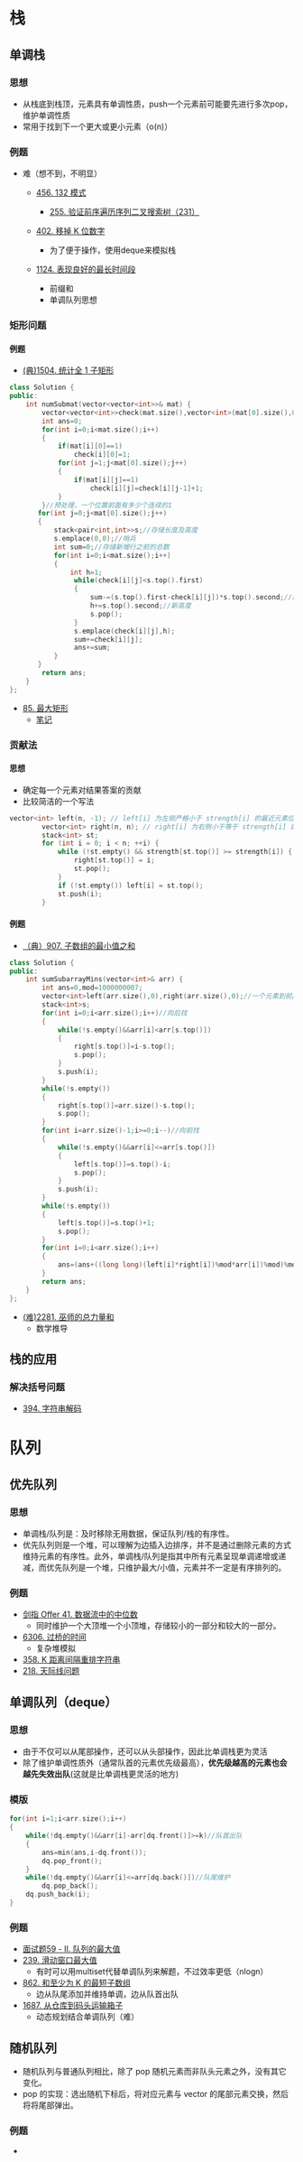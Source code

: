 # 栈
## 单调栈
### 思想
- 从栈底到栈顶，元素具有单调性质，push一个元素前可能要先进行多次pop，维护单调性质
- 常用于找到下一个更大或更小元素（o(n)）

### 例题

- 难（想不到，不明显）

  - [456. 132 模式 ](https://leetcode.cn/problems/132-pattern/)
    - [255. 验证前序遍历序列二叉搜索树（231）](https://leetcode.cn/problems/verify-preorder-sequence-in-binary-search-tree/)
  
  - [402. 移掉 K 位数字](https://leetcode.cn/problems/remove-k-digits/)
    - 为了便于操作，使用deque来模拟栈
  - [1124. 表现良好的最长时间段](https://leetcode.cn/problems/longest-well-performing-interval/description/)
    - 前缀和
    - 单调队列思想

### 矩形问题
#### 例题

- [(典)1504. 统计全 1 子矩形](https://leetcode.cn/problems/count-submatrices-with-all-ones/)

```c++
class Solution {
public:
    int numSubmat(vector<vector<int>>& mat) {
        vector<vector<int>>check(mat.size(),vector<int>(mat[0].size(),0));
        int ans=0;
        for(int i=0;i<mat.size();i++)
        {
            if(mat[i][0]==1)
                check[i][0]=1;
            for(int j=1;j<mat[0].size();j++)
            {
                if(mat[i][j]==1)
                    check[i][j]=check[i][j-1]+1;
            }   
        }//预处理，一个位置前面有多少个连续的1
       for(int j=0;j<mat[0].size();j++)
       {
           stack<pair<int,int>>s;//存储长度及高度
           s.emplace(0,0);//哨兵
           int sum=0;//存储新增行之前的总数
           for(int i=0;i<mat.size();i++)
           {
               int h=1;
                while(check[i][j]<s.top().first)
                {
                    sum-=(s.top().first-check[i][j])*s.top().second;//前面行不能再用的元素
                    h+=s.top().second;//新高度
                    s.pop();
                }
                s.emplace(check[i][j],h);
                sum+=check[i][j];
                ans+=sum;
           }
       }
        return ans;
    }
};
```

- [85. 最大矩形 ](https://leetcode.cn/problems/maximal-rectangle/)
  - [笔记](https://leetcode.cn/problems/maximal-rectangle/solution/c-by-thdlrt-x2pp/)

### 贡献法
#### 思想
- 确定每一个元素对结果答案的贡献
- 比较简洁的一个写法
```c++
vector<int> left(n, -1); // left[i] 为左侧严格小于 strength[i] 的最近元素位置（不存在时为 -1）
        vector<int> right(n, n); // right[i] 为右侧小于等于 strength[i] 的最近元素位置（不存在时为 n）
        stack<int> st;
        for (int i = 0; i < n; ++i) {
            while (!st.empty() && strength[st.top()] >= strength[i]) {
                right[st.top()] = i;
                st.pop();
            }
            if (!st.empty()) left[i] = st.top();
            st.push(i);
        }
```
#### 例题
- [（典）907. 子数组的最小值之和](https://leetcode.cn/problems/sum-of-subarray-minimums/)
```c++
class Solution {
public:
    int sumSubarrayMins(vector<int>& arr) {
        int ans=0,mod=1000000007;
        vector<int>left(arr.size(),0),right(arr.size(),0);//一个元素到前/后一个更小值的距离（即其是子数组内最小元素的范围）
        stack<int>s;
        for(int i=0;i<arr.size();i++)//向后找
        {
            while(!s.empty()&&arr[i]<arr[s.top()])
            {
                right[s.top()]=i-s.top();
                s.pop();
            }
            s.push(i);
        }
        while(!s.empty())
        {
            right[s.top()]=arr.size()-s.top();
            s.pop();
        }
        for(int i=arr.size()-1;i>=0;i--)//向前找
        {
            while(!s.empty()&&arr[i]<=arr[s.top()])
            {
                left[s.top()]=s.top()-i;
                s.pop();
            }
            s.push(i);
        }
        while(!s.empty())
        {
            left[s.top()]=s.top()+1;
            s.pop();
        }
        for(int i=0;i<arr.size();i++)
        {
            ans=(ans+((long long)(left[i]*right[i])%mod*arr[i])%mod)%mod;
        }
        return ans;
    }
};
```
- [(难)2281. 巫师的总力量和](https://leetcode.cn/problems/sum-of-total-strength-of-wizards/)
    - 数学推导

## 栈的应用

### 解决括号问题

- [394. 字符串解码](https://leetcode.cn/problems/decode-string/)

# 队列
## 优先队列
### 思想

- 单调栈/队列是：及时移除无用数据，保证队列/栈的有序性。
- 优先队列则是一个堆，可以理解为边插入边排序，并不是通过删除元素的方式维持元素的有序性。此外，单调栈/队列是指其中所有元素呈现单调递增或递减，而优先队列是一个堆，只维护最大/小值，元素并不一定是有序排列的。

### 例题
- [剑指 Offer 41. 数据流中的中位数](https://leetcode.cn/problems/shu-ju-liu-zhong-de-zhong-wei-shu-lcof/)
    - 同时维护一个大顶堆一个小顶堆，存储较小的一部分和较大的一部分。
- [6306. 过桥的时间 ](https://leetcode.cn/problems/time-to-cross-a-bridge/submissions/)
    - 复杂堆模拟
- [358. K 距离间隔重排字符串](https://leetcode.cn/problems/rearrange-string-k-distance-apart/?envType=study-plan&id=shu-ju-jie-gou-jin-jie&plan=data-structures&plan_progress=chpajx1)
- [218. 天际线问题](https://leetcode.cn/problems/the-skyline-problem/)
## 单调队列（deque）
### 思想
- 由于不仅可以从尾部操作，还可以从头部操作，因此比单调栈更为灵活
- 除了维护单调性质外（通常队首的元素优先级最高），**优先级越高的元素也会越先失效出队**(这就是比单调栈更灵活的地方)
### 模版
```c++
for(int i=1;i<arr.size();i++)
{
    while(!dq.empty()&&arr[i]-arr[dq.front()]>=k)//队首出队
    {
        ans=min(ans,i-dq.front());
        dq.pop_front();
    }
    while(!dq.empty()&&arr[i]<=arr[dq.back()])//队尾维护
        dq.pop_back();
    dq.push_back(i);
}
```
### 例题
- [面试题59 - II. 队列的最大值](https://leetcode.cn/problems/dui-lie-de-zui-da-zhi-lcof/submissions/) 
- [239. 滑动窗口最大值](https://leetcode.cn/problems/sliding-window-maximum/submissions/)
    - 有时可以用multiset代替单调队列来解题，不过效率更低（nlogn）
- [862. 和至少为 K 的最短子数组](https://leetcode.cn/problems/shortest-subarray-with-sum-at-least-k/solution/liang-zhang-tu-miao-dong-dan-diao-dui-li-9fvh/)
    - 边从队尾添加并维持单调，边从队首出队
- [1687. 从仓库到码头运输箱子](https://leetcode.cn/problems/delivering-boxes-from-storage-to-ports/)
    - 动态规划结合单调队列（难）
## 随机队列
- 随机队列与普通队列相比，除了 pop 随机元素而非队头元素之外，没有其它变化。
- pop 的实现：选出随机下标后，将对应元素与 vector 的尾部元素交换，然后将将尾部弹出。
### 例题
- 